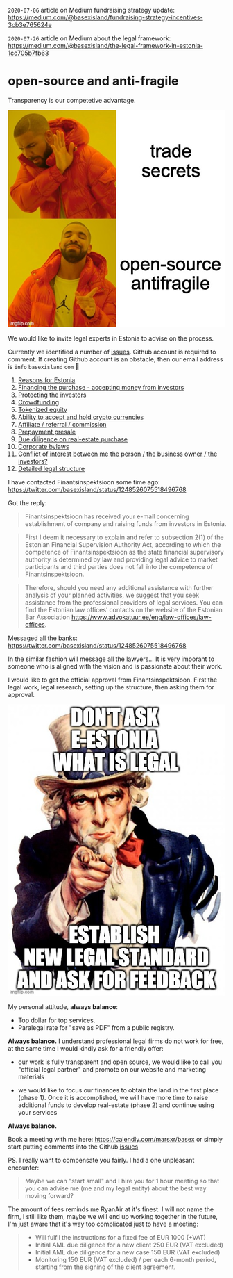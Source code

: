 `2020-07-06` article on Medium fundraising strategy update: https://medium.com/@basexisland/fundraising-strategy-incentives-3cb3e765624e

`2020-07-26` article on Medium about the legal framework: https://medium.com/@basexisland/the-legal-framework-in-estonia-1cc705b7fb63

# open-source and anti-fragile

Transparency is our competetive advantage.

![](trade-secrets.jpeg)

We would like to invite legal experts in Estonia to advise on the process.

Currently we identified a number of [issues](https://github.com/basexisland/legal/issues). Github account is required to comment. If creating Github account is an obstacle, then our email address is `info` `basexisland` `com` 💌

1. [Reasons for Estonia](https://github.com/basexisland/legal/issues/1)
2. [Financing the purchase - accepting money from investors](https://github.com/basexisland/legal/issues/2)
3. [Protecting the investors](https://github.com/basexisland/legal/issues/3)
4. [Crowdfunding](https://github.com/basexisland/legal/issues/4)
5. [Tokenized equity](https://github.com/basexisland/legal/issues/5)
6. [Ability to accept and hold crypto currencies](https://github.com/basexisland/legal/issues/6)
7. [Affiliate / referral / commission](https://github.com/basexisland/legal/issues/7)
8. [Prepayment presale](https://github.com/basexisland/legal/issues/8)
9. [Due diligence on real-estate purchase](https://github.com/basexisland/legal/issues/9)
10. [Corporate bylaws](https://github.com/basexisland/legal/issues/10)
11. [Conflict of interest between me the person / the business owner / the investors?](https://github.com/basexisland/legal/issues/11)
12. [Detailed legal structure](https://github.com/basexisland/legal/issues/12)


I have contacted Finantsinspektsioon some time ago: https://twitter.com/basexisland/status/1248526075518496768

Got the reply:

> Finantsinspektsioon has received your e-mail concerning establishment of company and raising funds from investors in Estonia.

> First I deem it necessary to explain and refer to subsection 2(1) of the Estonian Financial Supervision Authority Act, according to which the competence of Finantsinspektsioon as the state financial supervisory authority is determined by law and providing legal advice to market participants and third parties does not fall into the competence of Finantsinspektsioon.

> Therefore, should you need any additional assistance with further analysis of your planned activities, we suggest that you seek assistance from the professional providers of legal services. You can find the Estonian law offices’ contacts on the website of the Estonian Bar Association https://www.advokatuur.ee/eng/law-offices/law-offices.

Messaged all the banks: https://twitter.com/basexisland/status/1248526075518496768

In the similar fashion will message all the lawyers... It is very imporant to someone who is aligned with the vision and is passionate about their work.

I would like to get the official approval from Finantsinspektsioon. First the legal work, legal research, setting up the structure, then asking them for approval.

![](uncle-sam-legal.png)

My personal attitude, **always balance**:
* Top dollar for top services.
* Paralegal rate for "save as PDF" from a public registry.

**Always balance.** I understand professional legal firms do not work for free, at the same time I would kindly ask for a friendly offer:

* our work is fully transparent and open source, we would like to call you "official legal partner" and promote on our website and marketing materials

* we would like to focus our finances to obtain the land in the first place (phase 1). Once it is accomplished, we will have more time to raise additional funds to develop real-estate (phase 2) and continue using your services

**Always balance.**

Book a meeting with me here: https://calendly.com/marsxr/basex or simply start putting comments into the Github [issues](https://github.com/basexisland/legal/issues)

PS. I really want to compensate you fairly. I had a one unpleasant encounter:

> Maybe we can "start small" and I hire you for 1 hour meeting so that you can advise me (me and my legal entity) about the best way moving forward?

The amount of fees reminds me RyanAir at it's finest. I will not name the firm, I still like them, maybe we will end up working together in the future, I'm just aware that it's way too complicated just to have a meeting:

> * Will fulfil the instructions for a fixed fee of EUR 1000 (+VAT)
> * Initial AML due diligence for a new client 250 EUR (VAT excluded)
> * Initial AML due diligence for a new case 150 EUR (VAT excluded)
> * Monitoring 150 EUR (VAT excluded) / per each 6-month period, starting from the signing of the client agreement.
